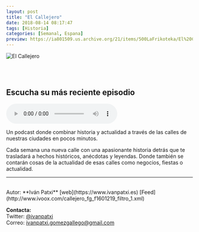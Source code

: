 ```yaml
---
layout: post
title: "El Callejero"
date: 2018-08-14 08:17:47
tags: [Historia]
categories: [Semanal, Espana]
preview: https://ia801509.us.archive.org/21/items/500LaFrikoteka/El%20Callejero_c1_300%20-%20Ivan%20Patxi%20Gomez%20Gallego.jpg
---
```


![El Callejero](https://ia801509.us.archive.org/21/items/500LaFrikoteka/El%20Callejero_c1_500%20-%20Ivan%20Patxi%20Gomez%20Gallego.jpg)

<br/>
<br/>

## Escucha su más reciente episodio

<!--reproductor-feed=http://www.ivoox.com/callejero_fg_f1601219_filtro_1.xml-->
<!--reproductor-start-->
<audio id="audio" preload="auto" controls="" src="https://tracking.feedpress.it/link/19804/10876056/24.-Calle-Argumosa.mp3"></audio>
<!--reproductor-end-->

Un podcast donde combinar historia y actualidad a través de las calles de nuestras ciudades en pocos minutos.

Cada semana una nueva calle con una apasionante historia detrás que te trasladará a hechos históricos, anécdotas y leyendas. Donde también se contarán cosas de la actualidad de esas calles como negocios, fiestas o actualidad.

_ _ _

<br>
Autor: **Iván Patxi**  
[web](https://www.ivanpatxi.es)  
[Feed](http://www.ivoox.com/callejero_fg_f1601219_filtro_1.xml)  



**Contacta:**  
Twitter: [@ivanpatxi](https://twitter.com/vanpatxi)  
Correo: [ivanpatxi.gomezgallego@gmail.com](mailto:ivanpatxi.gomezgallego@gmail.com)  

